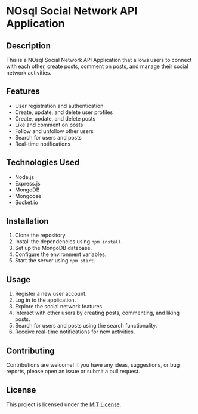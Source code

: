 # NOsql Social Network API Application

## Description

This is a NOsql Social Network API Application that allows users to connect with each other, create posts, comment on posts, and manage their social network activities.

## Features

- User registration and authentication
- Create, update, and delete user profiles
- Create, update, and delete posts
- Like and comment on posts
- Follow and unfollow other users
- Search for users and posts
- Real-time notifications

## Technologies Used

- Node.js
- Express.js
- MongoDB
- Mongoose
- Socket.io

## Installation

1. Clone the repository.
2. Install the dependencies using `npm install`.
3. Set up the MongoDB database.
4. Configure the environment variables.
5. Start the server using `npm start`.

## Usage

1. Register a new user account.
2. Log in to the application.
3. Explore the social network features.
4. Interact with other users by creating posts, commenting, and liking posts.
5. Search for users and posts using the search functionality.
6. Receive real-time notifications for new activities.

## Contributing

Contributions are welcome! If you have any ideas, suggestions, or bug reports, please open an issue or submit a pull request.

## License

This project is licensed under the [MIT License](LICENSE).